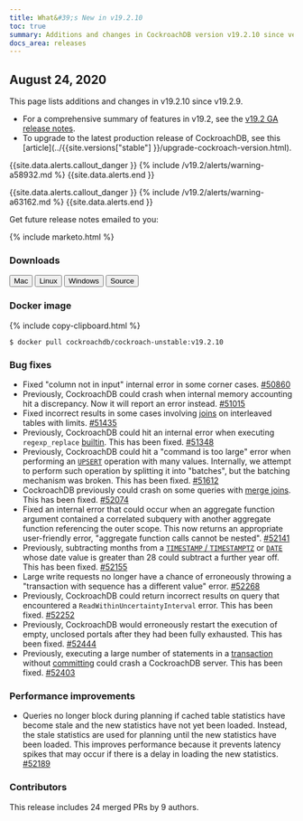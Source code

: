 ```yaml
---
title: What&#39;s New in v19.2.10
toc: true
summary: Additions and changes in CockroachDB version v19.2.10 since version v19.2.9
docs_area: releases 
---
```


## August 24, 2020

This page lists additions and changes in v19.2.10 since v19.2.9.

- For a comprehensive summary of features in v19.2, see the [v19.2 GA release notes](v19.2.0.html).
- To upgrade to the latest production release of CockroachDB, see this [article](../{{site.versions["stable"] }}/upgrade-cockroach-version.html).

{{site.data.alerts.callout_danger }}
{% include /v19.2/alerts/warning-a58932.md %}
{{site.data.alerts.end }}

{{site.data.alerts.callout_danger }}
{% include /v19.2/alerts/warning-a63162.md %}
{{site.data.alerts.end }}

Get future release notes emailed to you:

{% include marketo.html %}

### Downloads

<div id="os-tabs" class="clearfix os-tabs_button-outline-primary">
    <a href="https://binaries.cockroachdb.com/cockroach-v19.2.10.darwin-10.9-amd64.tgz"><button id="mac" data-eventcategory="mac-binary-release-notes">Mac</button></a>
    <a href="https://binaries.cockroachdb.com/cockroach-v19.2.10.linux-amd64.tgz"><button id="linux" data-eventcategory="linux-binary-release-notes">Linux</button></a>
    <a href="https://binaries.cockroachdb.com/cockroach-v19.2.10.windows-6.2-amd64.zip"><button id="windows" data-eventcategory="windows-binary-release-notes">Windows</button></a>
    <a href="https://binaries.cockroachdb.com/cockroach-v19.2.10.src.tgz"><button id="source" data-eventcategory="source-release-notes">Source</button></a>
</div>

### Docker image

{% include copy-clipboard.html %}
~~~shell
$ docker pull cockroachdb/cockroach-unstable:v19.2.10
~~~

### Bug fixes

- Fixed "column not in input" internal error in some corner cases. [#50860][#50860]
- Previously, CockroachDB could crash when internal memory accounting hit a discrepancy. Now it will report an error instead. [#51015][#51015]
- Fixed incorrect results in some cases involving [joins](../v19.2/joins.html) on interleaved tables with limits. [#51435][#51435]
- Previously, CockroachDB could hit an internal error when executing `regexp_replace` [builtin](../v19.2/functions-and-operators.html#built-in-functions). This has been fixed. [#51348][#51348]
- Previously, CockroachDB could hit a "command is too large" error when performing an [`UPSERT`](../v19.2/upsert.html) operation with many values. Internally, we attempt to perform such operation by splitting it into "batches", but the batching mechanism was broken. This has been fixed. [#51612][#51612]
- CockroachDB previously could crash on some queries with [merge joins](../v19.2/joins.html). This has been fixed. [#52074][#52074]
- Fixed an internal error that could occur when an aggregate function argument contained a correlated subquery with another aggregate function referencing the outer scope. This now returns an appropriate user-friendly error, "aggregate function calls cannot be nested". [#52141][#52141]
- Previously, subtracting months from a [`TIMESTAMP` / `TIMESTAMPTZ`](../v19.2/timestamp.html) or [`DATE`](../v19.2/date.html) whose date value is greater than 28 could subtract a further year off. This has been fixed. [#52155][#52155]
- Large write requests no longer have a chance of erroneously throwing a "transaction with sequence has a different value" error. [#52268][#52268]
- Previously, CockroachDB could return incorrect results on query that encountered a `ReadWithinUncertaintyInterval` error. This has been fixed. [#52252][#52252]
- Previously, CockroachDB would erroneously restart the execution of empty, unclosed portals after they had been fully exhausted. This has been fixed. [#52444][#52444]
- Previously, executing a large number of statements in a [transaction](../v19.2/transactions.html) without [committing](../v19.2/commit-transaction.html) could crash a CockroachDB server. This has been fixed. [#52403][#52403]

### Performance improvements

- Queries no longer block during planning if cached table statistics have become stale and the new statistics have not yet been loaded. Instead, the stale statistics are used for planning until the new statistics have been loaded. This improves performance because it prevents latency spikes that may occur if there is a delay in loading the new statistics. [#52189][#52189]

### Contributors

This release includes 24 merged PRs by 9 authors.

[#50860]: https://github.com/cockroachdb/cockroach/pull/50860
[#51015]: https://github.com/cockroachdb/cockroach/pull/51015
[#51348]: https://github.com/cockroachdb/cockroach/pull/51348
[#51435]: https://github.com/cockroachdb/cockroach/pull/51435
[#51612]: https://github.com/cockroachdb/cockroach/pull/51612
[#52074]: https://github.com/cockroachdb/cockroach/pull/52074
[#52141]: https://github.com/cockroachdb/cockroach/pull/52141
[#52155]: https://github.com/cockroachdb/cockroach/pull/52155
[#52189]: https://github.com/cockroachdb/cockroach/pull/52189
[#52252]: https://github.com/cockroachdb/cockroach/pull/52252
[#52268]: https://github.com/cockroachdb/cockroach/pull/52268
[#52403]: https://github.com/cockroachdb/cockroach/pull/52403
[#52444]: https://github.com/cockroachdb/cockroach/pull/52444
